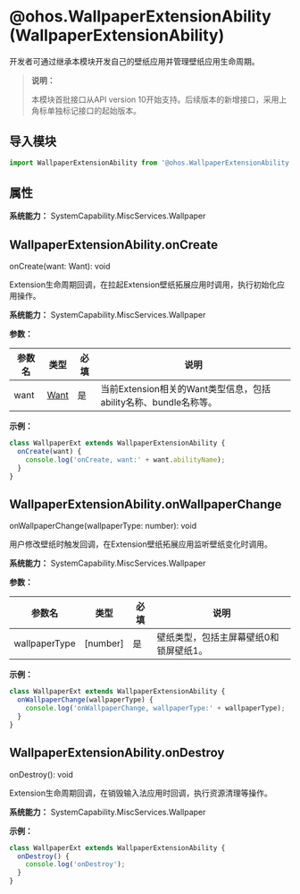 # @ohos.WallpaperExtensionAbility (WallpaperExtensionAbility)

开发者可通过继承本模块开发自己的壁纸应用并管理壁纸应用生命周期。

> **说明：**
>
> 本模块首批接口从API version 10开始支持。后续版本的新增接口，采用上角标单独标记接口的起始版本。

## 导入模块

```js
import WallpaperExtensionAbility from '@ohos.WallpaperExtensionAbility';
```

## 属性

**系统能力：** SystemCapability.MiscServices.Wallpaper

## WallpaperExtensionAbility.onCreate

onCreate(want: Want): void

Extension生命周期回调，在拉起Extension壁纸拓展应用时调用，执行初始化应用操作。

**系统能力：** SystemCapability.MiscServices.Wallpaper

**参数：**

| 参数名 | 类型          | 必填 | 说明                             |
| ------ | ----------- | ---- | ------------------------------- |
| want   | [Want](js-apis-app-ability-want.md) | 是   | 当前Extension相关的Want类型信息，包括ability名称、bundle名称等。 |

**示例：**

```js
class WallpaperExt extends WallpaperExtensionAbility {
  onCreate(want) {
    console.log('onCreate, want:' + want.abilityName);
  }
}
```

## WallpaperExtensionAbility.onWallpaperChange

onWallpaperChange(wallpaperType: number): void

用户修改壁纸时触发回调，在Extension壁纸拓展应用监听壁纸变化时调用。

**系统能力：** SystemCapability.MiscServices.Wallpaper

**参数：**

| 参数名 | 类型          | 必填 | 说明                   |
| ------ | ----------- | ---- |----------------------|
| wallpaperType  | [number] | 是   | 壁纸类型，包括主屏幕壁纸0和锁屏壁纸1。 |

**示例：**

```js
class WallpaperExt extends WallpaperExtensionAbility {
  onWallpaperChange(wallpaperType) {
    console.log('onWallpaperChange, wallpaperType:' + wallpaperType);
  }
}
```

## WallpaperExtensionAbility.onDestroy

onDestroy(): void

Extension生命周期回调，在销毁输入法应用时回调，执行资源清理等操作。

**系统能力：** SystemCapability.MiscServices.Wallpaper

**示例：**

```js
class WallpaperExt extends WallpaperExtensionAbility {
  onDestroy() {
    console.log('onDestroy');
  }
}
```
